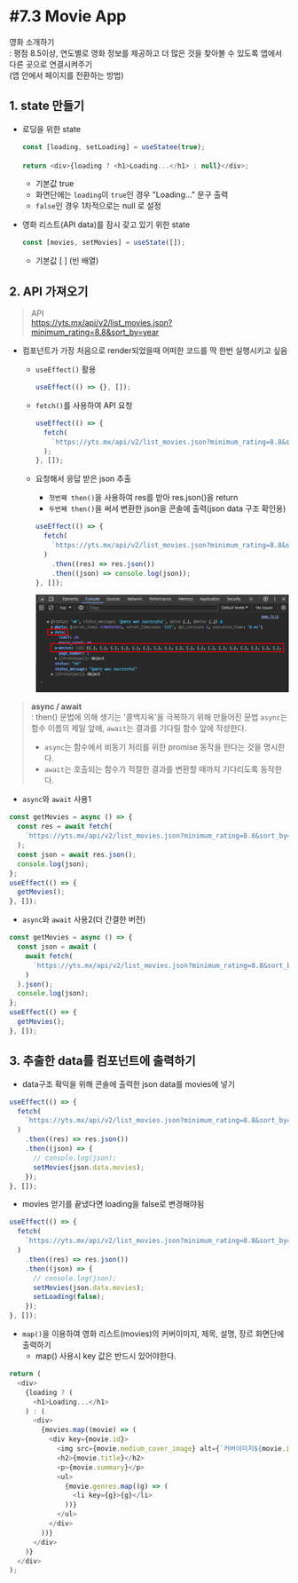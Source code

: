 # #7.3 Movie App

영화 소개하기  
: 평점 8.5이상, 연도별로 영화 정보를 제공하고 더 많은 것을 찾아볼 수 있도록 앱에서 다른 곳으로 연결시켜주기  
 (앱 안에서 페이지를 전환하는 방법)

## 1. state 만들기

- 로딩을 위한 state

  ```javascript
  const [loading, setLoading] = useStatee(true);

  return <div>{loading ? <h1>Loading...</h1> : null}</div>;
  ```

  - 기본값 true
  - 화면단에는 `loading`이 `true`인 경우 "Loading..." 문구 출력
  - `false`인 경우 1차적으로는 null 로 설정

- 영화 리스트(API data)를 잠시 갖고 있기 위한 state

  ```javascript
  const [movies, setMovies] = useState([]);
  ```

  - 기본값 [ ] (빈 배열)

## 2. API 가져오기

> API  
> https://yts.mx/api/v2/list_movies.json?minimum_rating=8.8&sort_by=year

- 컴포넌트가 가장 처음으로 render되었을때 어떠한 코드를 딱 한번 실행시키고 싶음

  - `useEffect()` 활용

    ```javascript
    useEffect(() => {}, []);
    ```

  - `fetch()`를 사용하여 API 요청

    ```javascript
    useEffect(() => {
      fetch(
        `https://yts.mx/api/v2/list_movies.json?minimum_rating=8.8&sort_by=year`
      );
    }, []);
    ```

  - 요청해서 응답 받은 json 추출

    - `첫번째 then()`을 사용하여 res를 받아 res.json()을 return
    - `두번째 then()`을 써서 변환한 json을 콘솔에 출력(json data 구조 확인용)

    ```javascript
    useEffect(() => {
      fetch(
        `https://yts.mx/api/v2/list_movies.json?minimum_rating=8.8&sort_by=year`
      )
        .then((res) => res.json())
        .then((json) => console.log(json));
    }, []);
    ```

    ![json 데이터 콘솔출력](./public/1.png)

> **async / await**  
> : then() 문법에 의해 생기는 '콜백지옥'을 극복하기 위해 만들어진 문법
> `async`는 함수 이름의 제일 앞에, `await`는 결과를 기다릴 함수 앞에 작성한다.
>
> - `async`는 함수에서 비동기 처리를 위한 promise 동작을 한다는 것을 명시한다.
> - `await`는 호출되는 함수가 적절한 결과를 변환할 때까지 기다리도록 동작한다.

- `async`와 `await` 사용1

```javascript
const getMovies = async () => {
  const res = await fetch(
    `https://yts.mx/api/v2/list_movies.json?minimum_rating=8.8&sort_by=year`
  );
  const json = await res.json();
  console.log(json);
};
useEffect(() => {
  getMovies();
}, []);
```

- `async`와 `await` 사용2(더 간결한 버전)

```javascript
const getMovies = async () => {
  const json = await (
    await fetch(
      `https://yts.mx/api/v2/list_movies.json?minimum_rating=8.8&sort_by=year`
    )
  ).json();
  console.log(json);
};
useEffect(() => {
  getMovies();
}, []);
```

## 3. 추출한 data를 컴포넌트에 출력하기

- data구조 확익을 위해 콘솔에 출력한 json data를 movies에 넣기

```javascript
useEffect(() => {
  fetch(
    `https://yts.mx/api/v2/list_movies.json?minimum_rating=8.8&sort_by=year`
  )
    .then((res) => res.json())
    .then((json) => {
      // console.log(json);
      setMovies(json.data.movies);
    });
}, []);
```

- movies 얻기를 끝냈다면 loading을 false로 변경해야됨

```javascript
useEffect(() => {
  fetch(
    `https://yts.mx/api/v2/list_movies.json?minimum_rating=8.8&sort_by=year`
  )
    .then((res) => res.json())
    .then((json) => {
      // console.log(json);
      setMovies(json.data.movies);
      setLoading(false);
    });
}, []);
```

- `map()`을 이용하여 영화 리스트(movies)의 커버이미지, 제목, 설명, 장르 화면단에 출력하기
  - map() 사용시 key 값은 반드시 있어야한다.

```javascript
return (
  <div>
    {loading ? (
      <h1>Loading...</h1>
    ) : (
      <div>
        {movies.map((movie) => (
          <div key={movie.id}>
            <img src={movie.medium_cover_image} alt={`커버이미지${movie.id}`} />
            <h2>{movie.title}</h2>
            <p>{movie.summary}</p>
            <ul>
              {movie.genres.map((g) => (
                <li key={g}>{g}</li>
              ))}
            </ul>
          </div>
        ))}
      </div>
    )}
  </div>
);
```
